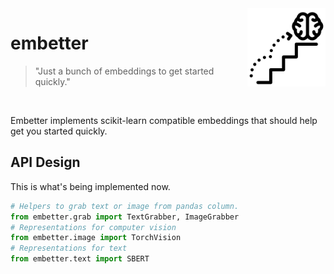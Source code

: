 <img src="icon.png" width="125" height="125" align="right" />

# embetter

> "Just a bunch of embeddings to get started quickly."

<br> 

Embetter implements scikit-learn compatible embeddings that should help get you started quickly.

## API Design 

This is what's being implemented now. 

```python
# Helpers to grab text or image from pandas column.
from embetter.grab import TextGrabber, ImageGrabber
# Representations for computer vision
from embetter.image import TorchVision
# Representations for text
from embetter.text import SBERT
```
